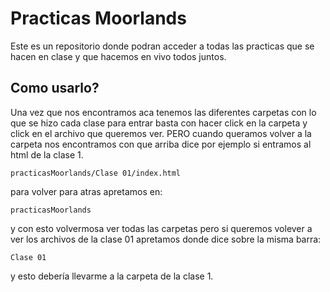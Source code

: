 # Practicas Moorlands

Este es un repositorio donde podran acceder a todas las practicas que se hacen en clase y que hacemos en vivo todos juntos.

## Como usarlo?

Una vez que nos encontramos aca tenemos las diferentes carpetas con lo que se hizo cada clase para entrar basta con hacer click en la carpeta y click en el archivo que queremos ver.
PERO cuando queramos volver a la carpeta nos encontramos con que arriba dice por ejemplo si entramos al html de la clase 1.

```
practicasMoorlands/Clase 01/index.html
 ```

para volver para atras apretamos en:

```
practicasMoorlands
```

y con esto volvermosa ver todas las carpetas pero si queremos volever a ver los archivos de la clase 01 apretamos donde dice sobre la misma barra:

```
Clase 01
```

y esto debería llevarme a la carpeta de la clase 1.
